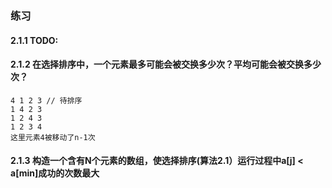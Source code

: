 ### 练习

#### 2.1.1 TODO:

#### 2.1.2 在选择排序中，一个元素最多可能会被交换多少次？平均可能会被交换多少次？
```
4 1 2 3 // 待排序
1 4 2 3
1 2 4 3
1 2 3 4
这里元素4被移动了n-1次
```
#### 2.1.3 构造一个含有N个元素的数组，使选择排序(算法2.1）运行过程中a[j] < a[min]成功的次数最大
```

```

